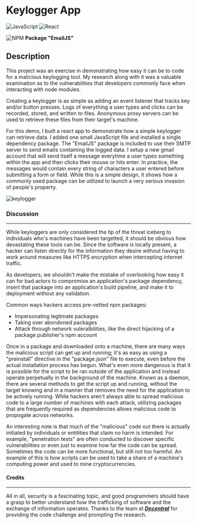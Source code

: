 # Keylogger App

![JavaScript](https://img.shields.io/badge/javascript-%23323330.svg?style=for-the-badge&logo=javascript&logoColor=%23F7DF1E)
![React](https://img.shields.io/badge/react-%2320232a.svg?style=for-the-badge&logo=react&logoColor=%2361DAFB)

![NPM](https://img.shields.io/badge/NPM-%23000000.svg?style=for-the-badge&logo=npm&logoColor=white) **Package "EmailJS"**

## Description
This project was an exercise in demonstrating how easy it can be to code for a malicious keylogging tool. My research along with it was a valuable examination as to the vulnerabilities that developers commonly face when interacting with node modules. 

Creating a keylogger is as simple as adding an event listener that tracks key and/or button presses. Logs of everything a user types and clicks can be recorded, stored, and written to files. Anonymous proxy servers can be used to retrieve these files from their target's machine. 

For this demo, I built a react app to demonstrate how a simple keylogger can retrieve data. I added one small JavaScript file and installed a single dependency package. The "EmailJS" package is included to use their SMTP server to send emails containing the logged data. I setup a new gmail account that will send itself a message everytime a user types something within the app and then clicks their mouse or hits enter. In practice, the messages would contain every string of characters a user entered before submitting a form or field. 
While this is a simple design, it shows how a commonly used package can be utilized to launch a very serious invasion of people's property. 

![keylogger](https://user-images.githubusercontent.com/101354032/182764058-3421b94e-3362-46de-bc21-3f6454cdbf9c.gif)

### Discussion
---
While keyloggers are only considered the tip of the threat iceberg to individuals who's machines have been targetted, it should be obvious how devastating these tools can be. Since the software is locally present, a hacker can listen directly for the information they desire without having to work around measures like HTTPS encryption when intercepting internet traffic.

As developers, we shouldn't make the mistake of overlooking how easy it can for bad actors to compromise an application's package dependency, insert that package into an application's build pipeline, and make it to deployment without any validation.

Common ways hackers access pre-vetted npm packages:
- Impersonating legitmate packages
- Taking over abondoned packages
- Attack through network vuleralbilities, like the direct hijacking of a package publisher's npm account

Once in a package and downloaded onto a machine, there are many ways the malicious script can get up and running; it's as easy as using a "preinstall" directive in the "package.json" file to execute, even before the actual installation process has begun. What's even more dangerous is that it is possible for the script to be ran outside of the application and instead operate perpetually in the background of the machine. Known as a daemon, there are several methods to get the script up and running, without the target knowing and in a manner that removes the need for the application to be actively running.
While hackers aren't always able to spread malicious code to a large number of machines with each attack, utilizing packages that are frequently required as dependencies allows malicious code to propogate across networks. 

An interesting note is that much of the "malicious" code out there is actually initiated by individuals or entitities that claim no harm is intended. For example, "penetration tests" are often conducted to discover specific vulnerabilities or even just to examine how far the code can be spread. Sometimes the code can be more functional, but still not too harmful. An example of this is how scripts can be used to take a share of a machine's computing power and used to mine cryptocurrencies. 

#### Credits
---
All in all, security is a fascinating topic, and good programmers should have a grasp to better understand how the trafficking of software and the exchange of information operates. Thanks to the team at <a href="https://ondecentral.com/">***Decentral***</a> for providing the code challenge and prompting the research.

